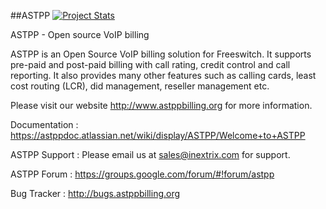 ##ASTPP [![Project Stats](https://www.openhub.net/p/astpp/widgets/project_thin_badge.gif)](https://www.openhub.net/p/astpp)


ASTPP - Open source VoIP billing

ASTPP is an Open Source VoIP billing solution for Freeswitch. It supports pre-paid and post-paid billing with call rating, credit control and call reporting. It also provides many other features such as calling cards, least cost routing (LCR), did management, reseller management etc.

Please visit our website http://www.astppbilling.org for more information.

Documentation : 
https://astppdoc.atlassian.net/wiki/display/ASTPP/Welcome+to+ASTPP

ASTPP Support :
Please email us at sales@inextrix.com for support.

ASTPP Forum : 
https://groups.google.com/forum/#!forum/astpp

Bug Tracker : 
http://bugs.astppbilling.org



